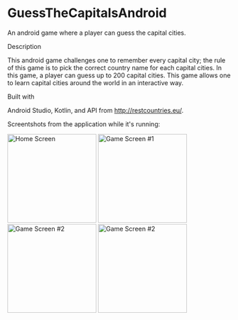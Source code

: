 # GuessTheCapitalsAndroid
An android game where a player can guess the capital cities.

Description

This android game challenges one to remember every capital city; the rule of this game is to pick the correct country name for each capital cities. In this game, a player can guess up to 200 capital cities. This game allows one to learn capital cities around the world in an interactive way. 

Built with

Android Studio, Kotlin, and API from http://restcountries.eu/.

Screentshots from the application while it's running:

<img src="https://i.imgur.com/glacVn4.png" alt="Home Screen" width="200"/>
<img src="https://i.imgur.com/SEW71uN.png" alt="Game Screen #1" width="200"/>
<img src="https://i.imgur.com/ANKJj4Q.png" alt="Game Screen #2" width="200"/>
<img src="https://i.imgur.com/pBPwrnM.png" alt="Game Screen #2" width="200"/>


